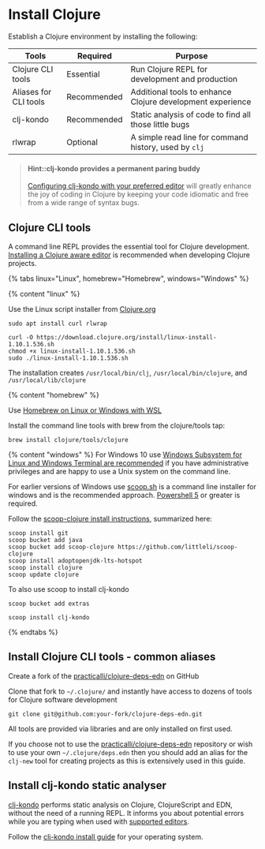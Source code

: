 # Install Clojure
Establish a Clojure environment by installing the following:

| Tools                 | Required    | Purpose                                                    |
|-----------------------|-------------|------------------------------------------------------------|
| Clojure CLI tools     | Essential   | Run Clojure REPL for development and production            |
| Aliases for CLI tools | Recommended | Additional tools to enhance Clojure development experience |
| clj-kondo             | Recommended | Static analysis of code to find all those little bugs      |
| rlwrap                | Optional    | A simple read line for command history, used by `clj`      |

> #### Hint::clj-kondo provides a permanent paring buddy
> [Configuring clj-kondo with your preferred editor](https://github.com/borkdude/clj-kondo/blob/master/doc/editor-integration.md) will greatly enhance the joy of coding in Clojure by keeping your code idiomatic and free from a wide range of syntax bugs.


## Clojure CLI tools
A command line REPL provides the essential tool for Clojure development.  [Installing a Clojure aware editor](editor-install-guides/) is recommended when developing Clojure projects.

<!-- Operating System specific instructions -->
{% tabs linux="Linux", homebrew="Homebrew", windows="Windows" %}

<!-- Ubuntu install -->
{% content "linux" %}

Use the Linux script installer from [Clojure.org](https://clojure.org/guides/getting_started#_installation_on_linux)

```shell
sudo apt install curl rlwrap

curl -O https://download.clojure.org/install/linux-install-1.10.1.536.sh
chmod +x linux-install-1.10.1.536.sh
sudo ./linux-install-1.10.1.536.sh
```

The installation creates `/usr/local/bin/clj`, `/usr/local/bin/clojure`, and `/usr/local/lib/clojure`

<!-- Homebrew (MacOSX) install -->
{% content "homebrew" %}

Use [Homebrew on Linux or Windows with WSL](https://docs.brew.sh/Homebrew-on-Linux)

Install the command line tools with brew from the clojure/tools tap:

```shell
brew install clojure/tools/clojure
```

<!-- Windows install with scoop.sh -->
{% content "windows" %}
For Windows 10 use [Windows Subsystem for Linux and Windows Terminal are recommended](https://conan.is/blogging/clojure-on-windows.html) if you have administrative privileges and are happy to use a Unix system on the command line.

For earlier versions of Windows use [scoop.sh](https://scoop.sh/) is a command line installer for windows and is the recommended approach.  [Powershell 5](https://aka.ms/wmf5download) or greater is required.

Follow the [scoop-clojure install instructions](https://github.com/littleli/scoop-clojure), summarized here:

```shell
scoop install git
scoop bucket add java
scoop bucket add scoop-clojure https://github.com/littleli/scoop-clojure
scoop install adoptopenjdk-lts-hotspot
scoop install clojure
scoop update clojure
```

To also use scoop to install clj-kondo

```shell
scoop bucket add extras

scoop install clj-kondo
```


{% endtabs %}
<!-- End of Operating System specific instructions -->

## Install Clojure CLI tools - common aliases
Create a fork of the [practicalli/clojure-deps-edn](https://github.com/practicalli/clojure-deps-edn) on GitHub

Clone that fork to `~/.clojure/` and instantly have access to dozens of tools for Clojure software development

```shell
git clone git@github.com:your-fork/clojure-deps-edn.git
```

All tools are provided via libraries and are only installed on first used.

If you choose not to use the [practicalli/clojure-deps-edn](https://github.com/practicalli/clojure-deps-edn) repository or wish to use your own `~/.clojure/deps.edn` then you should add an alias for the `clj-new` tool for creating projects as this is extensively used in this guide.


## Install clj-kondo static analyser
[clj-kondo](https://github.com/borkdude/clj-kondo/blob/master/doc/install.md) performs static analysis on Clojure, ClojureScript and EDN, without the need of a running REPL. It informs you about potential errors while you are typing when used with [supported editors](https://github.com/borkdude/clj-kondo/blob/master/doc/editor-integration.md).

Follow the [clj-kondo install guide](https://github.com/borkdude/clj-kondo/blob/master/doc/install.md) for your operating system.


